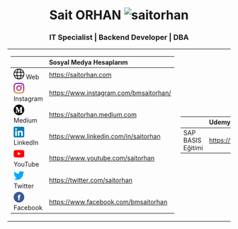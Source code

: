 <h1 align="center">Sait ORHAN <img src="https://komarev.com/ghpvc/?username=saitorhan" alt="saitorhan" /> </h1>
<h3 align="center">IT Specialist | Backend Developer | DBA</h3>

<table>
  <tr>
    <td>
            

|          |         Sosyal Medya Hesaplarım                              |
| -------- |:--------------------------------------|
| ![alt text](https://github.com/saitorhan/saitorhan/blob/master/Media/web.png "Sait ORHAN") Web      | https://saitorhan.com                 |
| ![alt text](https://github.com/saitorhan/saitorhan/blob/master/Media/instagram.png "Sait ORHAN") Instagram      | https://www.instagram.com/bmsaitorhan/                 |
| ![alt text](https://github.com/saitorhan/saitorhan/blob/master/Media/mediumico.png "Sait ORHAN") Medium   | https://saitorhan.medium.com         |
| ![alt text](https://github.com/saitorhan/saitorhan/blob/master/Media/linkedinico.png "Sait ORHAN") LinkedIn | https://www.linkedin.com/in/saitorhan |
| ![alt text](https://github.com/saitorhan/saitorhan/blob/master/Media/youtube.png "Sait ORHAN") YouTube  | https://www.youtube.com/saitorhan     |
| ![alt text](https://github.com/saitorhan/saitorhan/blob/master/Media/twitter.png "Sait ORHAN") Twitter  | https://twitter.com/saitorhan         |
| ![alt text](https://github.com/saitorhan/saitorhan/blob/master/Media/facebook.png "Sait ORHAN") Facebook | https://www.facebook.com/bmsaitorhan  |


    
  <td>
    
|          |         Udemy Kurslarım                        |
| -------- |:--------------------------------------|
| SAP BASIS Eğitimi      | https://tls.tc/sapbasis         |


</td>
</tr>

  
</table>
